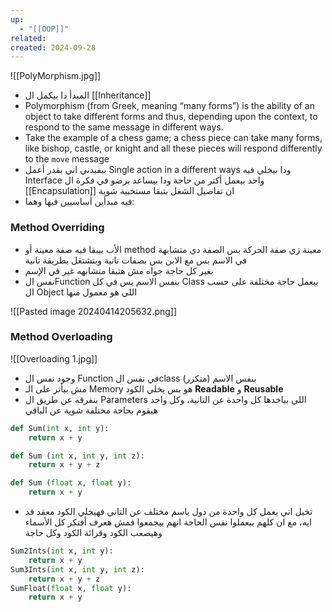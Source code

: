 ```yaml
---
up:
  - "[[OOP]]"
related: 
created: 2024-09-28
---
```

![[PolyMorphism.jpg]]
- المبدأ  دا بيكمل ال [[Inheritance]] 
- Polymorphism (from Greek, meaning “many forms”) is the ability of an object to take different forms and thus, depending upon the context, to respond to the same message in different ways. 
- Take the example of a chess game; a chess piece can take many forms, like bishop, castle, or knight and all these pieces will respond differently to the `move` message
- بيفيدني اني بقدر أعمل Single action in a different ways ودا بيخلي فيه Interface واحد بيعمل أكتر من حاجة ودا بيساعد برضو في فكرة ال [[Encapsulation]] ان تفاصيل الشغل بتبقا مستخبية شوية
- فيه مبدأين أساسيين فيها وهما:
### Method Overriding
- الأب بيبقا فيه صفة معينة أو method معينة زي صفة الحركة بس الصفة دي متشابهة في الاسم بس مع الابن بس بصفات تانية وبتشتغل بطريقة تانية
- بغير كل حاجة جواه مش هتبقا متشابهه غير في الإسم
- نفس الFunction بنفس الاسم بس في كل Class بيعمل حاجة مختلفة على حسب ال Object اللي هو معمول منها

![[Pasted image 20240414205632.png]]
### Method Overloading
![[Overloading 1.jpg]]
- وجود نفس ال Function في نفس الclass بنفس الاسم (متكرر)
- مش بيأثر على الـ Memory هو بس يخلي الكود **Readable** و **Reusable** 
- بنفرقه عن طريق ال Parameters اللي بياخدها كل واحدة عن التانية، وكل واحد هيقوم بحاجة مختلفة شوية عن الباقي

```python
def Sum(int x, int y):
	return x + y

def Sum (int x, int y, int z):
	return x + y + z

def Sum (float x, float y):
	return x + y
```
- تخيل اني بعمل كل واحدة من دول باسم مختلف عن التاني فهيخلي الكود معقد قد ايه، مع ان كلهم بيعملوا نفس الحاجة انهم بيجمعوا فمش هعرف أفتكر كل الأسماء وهيصعب الكود وقرائة الكود وكل حاجة
```python
Sum2Ints(int x, int y):
	return x + y
Sum3Ints(int x, int y, int z):
	return x + y + z
SumFloat(float x, float y):
	return x + y
```